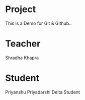 # Project
This is a Demo for Git &amp; Github..

# Teacher 
Shradha Khapra

# Student
Priyanshu Priyadarshi
Delta Student 